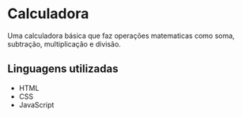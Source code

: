# Calculadora
Uma calculadora básica que faz operações matematicas como soma, subtração, multiplicação e divisão.

## Linguagens utilizadas

<ul>
 <li>HTML</li>
 <li>CSS</li>
 <li>JavaScript</li>
</ul>